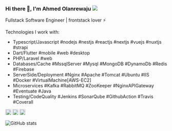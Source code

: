 ### Hi there 👋, I'm Ahmed Olanrewaju ![](https://pbs.twimg.com/profile_banners/860357608552763393/1593430830/1500x500)

Fullstack Software Engineer | frontstack lover ⚡️ 

<!-- Contributing to the Flutter/Dart ecosystem through contents, tutorials and toolings. -->

Technologies I work with: 
- Typescript/Javascript #nodejs #nestjs #reactjs #nextjs #vuejs #nuxtjs #strapi
- Dart/Flutter #mobile #web #desktop
- PHP/Laravel #web
- Databases/Cache #MssqlServer #Mysql #MongoDB #DynamoDb #Redis #Firebase
- ServerSide/Deployment #Nginx #Apache #Tomcat #Ubuntu #IIS #Docker #VirtualMachine[AWS-EC2]
- Microservices #Kafka #RabbitMQ #ZooKeeper #NginxAPIGateway #Eventuate #Java
- Testing/CodeQuality #Jenkins #SonarQube #GithubAction #Travis #Coverall

[<img src='https://cdn.jsdelivr.net/npm/simple-icons@3.0.1/icons/github.svg' alt='github' height='18'>](https://github.com/ahmzyjazzy)  [<img src='https://cdn.jsdelivr.net/npm/simple-icons@3.0.1/icons/codepen.svg' alt='codepen' height='18'>](https://codepen.io/ahmzyjazzy)  [<img src='https://cdn.jsdelivr.net/npm/simple-icons@3.0.1/icons/stackoverflow.svg' alt='stackoverflow' height='18'>](https://stackoverflow.com/users/10761264/ahmzyjazzy)  <!--[<img src='https://cdn.jsdelivr.net/npm/simple-icons@3.0.1/icons/icloud.svg' alt='website' height='18'>](https://ahmzyjazzy.tech) --> 

![GitHub stats](https://github-readme-stats.vercel.app/api?username=ahmzyjazzy&show_icons=true)  
